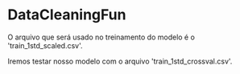 # DataCleaningFun

O arquivo que será usado no treinamento do modelo é o 'train_1std_scaled.csv'.

Iremos testar nosso modelo com o arquivo 'train_1std_crossval.csv'.
